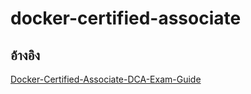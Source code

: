 # docker-certified-associate

## อ้างอิง

[Docker-Certified-Associate-DCA-Exam-Guide](https://github.com/PacktPublishing/Docker-Certified-Associate-DCA-Exam-Guide)
